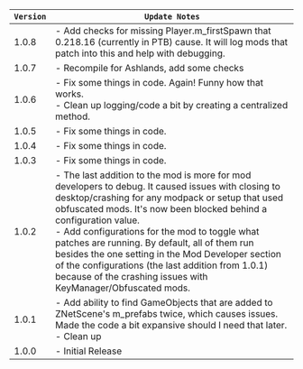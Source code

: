 | `Version` | `Update Notes`                                                                                                                                                                                                                                                                                                                                                                                                                                                                                                |
|-----------|---------------------------------------------------------------------------------------------------------------------------------------------------------------------------------------------------------------------------------------------------------------------------------------------------------------------------------------------------------------------------------------------------------------------------------------------------------------------------------------------------------------|
| 1.0.8     | - Add checks for missing Player.m_firstSpawn that 0.218.16 (currently in PTB) cause. It will log mods that patch into this and help with debugging.                                                                                                                                                                                                                                                                                                                                                           |
| 1.0.7     | - Recompile for Ashlands, add some checks                                                                                                                                                                                                                                                                                                                                                                                                                                                                     |
| 1.0.6     | - Fix some things in code. Again! Funny how that works.  <br/>- Clean up logging/code a bit by creating a centralized method.                                                                                                                                                                                                                                                                                                                                                                                 |
| 1.0.5     | - Fix some things in code.                                                                                                                                                                                                                                                                                                                                                                                                                                                                                    |
| 1.0.4     | - Fix some things in code.                                                                                                                                                                                                                                                                                                                                                                                                                                                                                    |
| 1.0.3     | - Fix some things in code.                                                                                                                                                                                                                                                                                                                                                                                                                                                                                    |
| 1.0.2     | - The last addition to the mod is more for mod developers to debug. It caused issues with closing to desktop/crashing for any modpack or setup that used obfuscated mods. It's now been blocked behind a configuration value.<br/> - Add configurations for the mod to toggle what patches are running. By default, all of them run besides the one setting in the Mod Developer section of the configurations (the last addition from 1.0.1) because of the crashing issues with KeyManager/Obfuscated mods. |
| 1.0.1     | - Add ability to find GameObjects that are added to ZNetScene's m_prefabs twice, which causes issues. Made the code a bit expansive should I need that later.<br/> - Clean up                                                                                                                                                                                                                                                                                                                                 |
| 1.0.0     | - Initial Release                                                                                                                                                                                                                                                                                                                                                                                                                                                                                             |